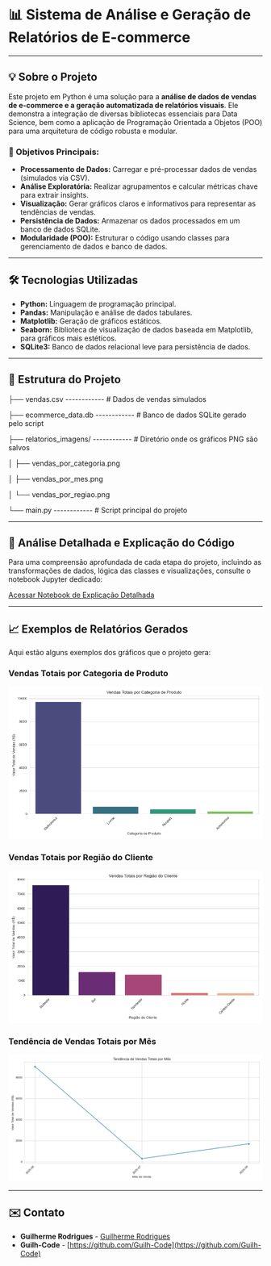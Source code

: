 # 📊 Sistema de Análise e Geração de Relatórios de E-commerce

---

## 💡 Sobre o Projeto

Este projeto em Python é uma solução para a **análise de dados de vendas de e-commerce e a geração automatizada de relatórios visuais**. Ele demonstra a integração de diversas bibliotecas essenciais para Data Science, bem como a aplicação de Programação Orientada a Objetos (POO) para uma arquitetura de código robusta e modular.

### 🎯 Objetivos Principais:

* **Processamento de Dados:** Carregar e pré-processar dados de vendas (simulados via CSV).
* **Análise Exploratória:** Realizar agrupamentos e calcular métricas chave para extrair insights.
* **Visualização:** Gerar gráficos claros e informativos para representar as tendências de vendas.
* **Persistência de Dados:** Armazenar os dados processados em um banco de dados SQLite.
* **Modularidade (POO):** Estruturar o código usando classes para gerenciamento de dados e banco de dados.

---

## 🛠️ Tecnologias Utilizadas

* **Python:** Linguagem de programação principal.
* **Pandas:** Manipulação e análise de dados tabulares.
* **Matplotlib:** Geração de gráficos estáticos.
* **Seaborn:** Biblioteca de visualização de dados baseada em Matplotlib, para gráficos mais estéticos.
* **SQLite3:** Banco de dados relacional leve para persistência de dados.

---

## 📂 Estrutura do Projeto

├── vendas.csv ------------ # Dados de vendas simulados

├── ecommerce_data.db ------------ # Banco de dados SQLite gerado pelo script

├── relatorios_imagens/ ------------ # Diretório onde os gráficos PNG são salvos

│   ├── vendas_por_categoria.png

│   ├── vendas_por_mes.png

│   └── vendas_por_regiao.png

└── main.py ------------ # Script principal do projeto

---

## 📖 Análise Detalhada e Explicação do Código

Para uma compreensão aprofundada de cada etapa do projeto, incluindo as transformações de dados, lógica das classes e visualizações, consulte o notebook Jupyter dedicado:

[Acessar Notebook de Explicação Detalhada](Analise_E-commerce_Explicada.ipynb)

---

## 📈 Exemplos de Relatórios Gerados

Aqui estão alguns exemplos dos gráficos que o projeto gera:

### Vendas Totais por Categoria de Produto

![Vendas por Categoria](relatorios_imagens/vendas_por_categoria.png)

### Vendas Totais por Região do Cliente

![Vendas por Região](relatorios_imagens/vendas_por_regiao.png)

### Tendência de Vendas Totais por Mês

![Vendas por Mês](relatorios_imagens/vendas_por_mes.png)

---

## ✉️ Contato

* **Guilherme Rodrigues** - [Guilherme Rodrigues](https://www.linkedin.com/in/guilhrodrigues/)
* **Guilh-Code** - [https://github.com/Guilh-Code](https://github.com/Guilh-Code)
